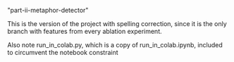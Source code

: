 "part-ii-metaphor-detector" 

This is the version of the project with spelling correction, since it is the only branch with features from every 
ablation experiment.

Also note run_in_colab.py, which is a copy of run_in_colab.ipynb, included to circumvent the notebook constraint
